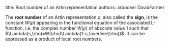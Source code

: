 title: Root number of an Artin representation
authors:
    arbooker
    DavidFarmer

The **root number** of an <a knowl="lmfdb/artin">Artin representation</a> $\rho$,
also called the **sign**, is the constant $W(\rho)$ appearing in the
<a knowl="lmfdb/lfunction.functional_equation">functional equation</a>
of the associated <a knowl="lmfdb/artin.lfunction">L-function</a>, i.e. the complex number $W(\rho)$ of absolute value $1$ such that $\Lambda(s,\rho)=W(\rho)\Lambda(1-s,\overline{\rho})$.  It can be expressed as a product of local root numbers.
